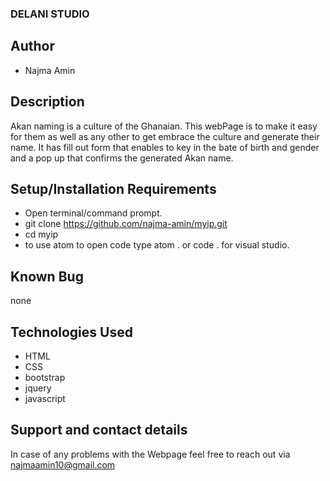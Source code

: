 ### DELANI STUDIO

## Author

- Najma Amin

## Description

Akan naming is a culture of the Ghanaian. This webPage is to make it easy for them as well as any other to get embrace the culture and generate their name. It has fill out form that enables to key in the bate of birth and gender and a pop up that confirms the generated Akan name.

## Setup/Installation Requirements

- Open terminal/command prompt.
- git clone https://github.com/najma-amin/myip.git
- cd myip
- to use atom to open code type atom . or code . for visual studio.

## Known Bug

none

## Technologies Used

- HTML
- CSS
- bootstrap
- jquery
- javascript

## Support and contact details

In case of any problems with the Webpage feel free to reach out via najmaamin10@gmail.com

